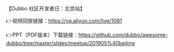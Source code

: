 【Dubbo 社区开发者日：北京站】

👉视频回放链接：https://yq.aliyun.com/live/1081

👉PPT（PDF版本）下载链接：https://github.com/dubbo/awesome-dubbo/tree/master/slides/meetup/201905%40beijing